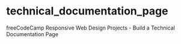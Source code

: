 # technical_documentation_page
freeCodeCamp Responsive Web Design Projects - Build a Technical Documentation Page
